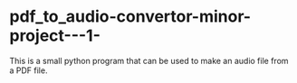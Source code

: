 # pdf_to_audio-convertor-minor-project---1-
This is a small python program that can be used to make an audio file from a PDF file.
